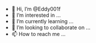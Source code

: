 - 👋 Hi, I’m @Eddy001f
- 👀 I’m interested in ...
- 🌱 I’m currently learning ...
- 💞️ I’m looking to collaborate on ...
- 📫 How to reach me ...

<!---
Eddy001f/Eddy001f is a ✨ special ✨ repository because its `README.md` (this file) appears on your GitHub profile.
You can click the Preview link to take a look at your changes.
--->
